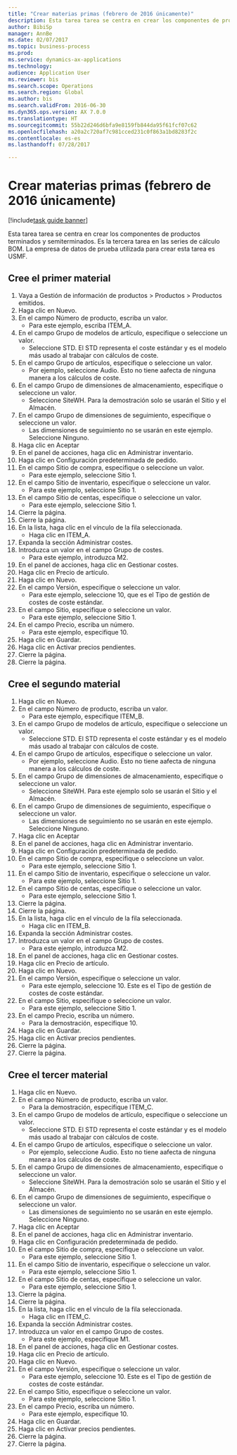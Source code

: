 ```yaml
--- 
title: "Crear materias primas (febrero de 2016 únicamente)"
description: Esta tarea tarea se centra en crear los componentes de productos terminados y semiterminados.
author: BibiSp
manager: AnnBe
ms.date: 02/07/2017
ms.topic: business-process
ms.prod: 
ms.service: dynamics-ax-applications
ms.technology: 
audience: Application User
ms.reviewer: bis
ms.search.scope: Operations
ms.search.region: Global
ms.author: bis
ms.search.validFrom: 2016-06-30
ms.dyn365.ops.version: AX 7.0.0
ms.translationtype: HT
ms.sourcegitcommit: 55b22d246d6bfa9e8159fb844da95f61fcf07c62
ms.openlocfilehash: a20a2c720af7c981cced231c0f863a1bd8283f2c
ms.contentlocale: es-es
ms.lasthandoff: 07/28/2017

---
```

# <a name="create-raw-materials-february-2016-only"></a>Crear materias primas (febrero de 2016 únicamente)

[!include[task guide banner](../../includes/task-guide-banner.md)]

Esta tarea tarea se centra en crear los componentes de productos terminados y semiterminados. Es la tercera tarea en las series de cálculo BOM. La empresa de datos de prueba utilizada para crear esta tarea es USMF.


## <a name="create-the-first-material"></a>Cree el primer material
1. Vaya a Gestión de información de productos > Productos > Productos emitidos.
2. Haga clic en Nuevo.
3. En el campo Número de producto, escriba un valor.
    * Para este ejemplo, escriba ITEM_A.  
4. En el campo Grupo de modelos de artículo, especifique o seleccione un valor.
    * Seleccione STD. El STD representa el coste estándar y es el modelo más usado al trabajar con cálculos de coste.  
5. En el campo Grupo de artículos, especifique o seleccione un valor.
    * Por ejemplo, seleccione Audio. Esto no tiene aafecta de ninguna manera a los cálculos de coste.  
6. En el campo Grupo de dimensiones de almacenamiento, especifique o seleccione un valor.
    * Seleccione SiteWH. Para la demostración solo se usarán el Sitio y el Almacén.  
7. En el campo Grupo de dimensiones de seguimiento, especifique o seleccione un valor.
    * Las dimensiones de seguimiento no se usarán en este ejemplo. Seleccione Ninguno.  
8. Haga clic en Aceptar
9. En el panel de acciones, haga clic en Administrar inventario.
10. Haga clic en Configuración predeterminada de pedido.
11. En el campo Sitio de compra, especifique o seleccione un valor.
    * Para este ejemplo, seleccione Sitio 1.  
12. En el campo Sitio de inventario, especifique o seleccione un valor.
    * Para este ejemplo, seleccione Sitio 1.  
13. En el campo Sitio de centas, especifique o seleccione un valor.
    * Para este ejemplo, seleccione Sitio 1.  
14. Cierre la página.
15. Cierre la página.
16. En la lista, haga clic en el vínculo de la fila seleccionada.
    * Haga clic en ITEM_A.  
17. Expanda la sección Administrar costes.
18. Introduzca un valor en el campo Grupo de costes.
    * Para este ejemplo, introduzca M2.  
19. En el panel de acciones, haga clic en Gestionar costes.
20. Haga clic en Precio de artículo.
21. Haga clic en Nuevo.
22. En el campo Versión, especifique o seleccione un valor.
    * Para este ejemplo, seleccione 10, que es el Tipo de gestión de costes de coste estándar.  
23. En el campo Sitio, especifique o seleccione un valor.
    * Para este ejemplo, seleccione Sitio 1.  
24. En el campo Precio, escriba un número.
    * Para este ejemplo, especifique 10.  
25. Haga clic en Guardar.
26. Haga clic en Activar precios pendientes.
27. Cierre la página.
28. Cierre la página.

## <a name="create-the-second-material"></a>Cree el segundo material
1. Haga clic en Nuevo.
2. En el campo Número de producto, escriba un valor.
    * Para este ejemplo, especifique ITEM_B.  
3. En el campo Grupo de modelos de artículo, especifique o seleccione un valor.
    * Seleccione STD. El STD representa el coste estándar y es el modelo más usado al trabajar con cálculos de coste.  
4. En el campo Grupo de artículos, especifique o seleccione un valor.
    * Por ejemplo, seleccione Audio. Esto no tiene aafecta de ninguna manera a los cálculos de coste.  
5. En el campo Grupo de dimensiones de almacenamiento, especifique o seleccione un valor.
    * Seleccione SiteWH. Para este ejemplo solo se usarán el Sitio y el Almacén.  
6. En el campo Grupo de dimensiones de seguimiento, especifique o seleccione un valor.
    * Las dimensiones de seguimiento no se usarán en este ejemplo. Seleccione Ninguno.  
7. Haga clic en Aceptar
8. En el panel de acciones, haga clic en Administrar inventario.
9. Haga clic en Configuración predeterminada de pedido.
10. En el campo Sitio de compra, especifique o seleccione un valor.
    * Para este ejemplo, seleccione Sitio 1.  
11. En el campo Sitio de inventario, especifique o seleccione un valor.
    * Para este ejemplo, seleccione Sitio 1.  
12. En el campo Sitio de centas, especifique o seleccione un valor.
    * Para este ejemplo, seleccione Sitio 1.  
13. Cierre la página.
14. Cierre la página.
15. En la lista, haga clic en el vínculo de la fila seleccionada.
    * Haga clic en ITEM_B.   
16. Expanda la sección Administrar costes.
17. Introduzca un valor en el campo Grupo de costes.
    * Para este ejemplo, introduzca M2.  
18. En el panel de acciones, haga clic en Gestionar costes.
19. Haga clic en Precio de artículo.
20. Haga clic en Nuevo.
21. En el campo Versión, especifique o seleccione un valor.
    * Para este ejemplo, seleccione 10. Este es el Tipo de gestión de costes de coste estándar.  
22. En el campo Sitio, especifique o seleccione un valor.
    * Para este ejemplo, seleccione Sitio 1.  
23. En el campo Precio, escriba un número.
    * Para la demostración, especifique 10.  
24. Haga clic en Guardar.
25. Haga clic en Activar precios pendientes.
26. Cierre la página.
27. Cierre la página.

## <a name="create-the-third-material"></a>Cree el tercer material
1. Haga clic en Nuevo.
2. En el campo Número de producto, escriba un valor.
    * Para la demostración, especifique ITEM_C.  
3. En el campo Grupo de modelos de artículo, especifique o seleccione un valor.
    * Seleccione STD. El STD representa el coste estándar y es el modelo más usado al trabajar con cálculos de coste.  
4. En el campo Grupo de artículos, especifique o seleccione un valor.
    * Por ejemplo, seleccione Audio. Esto no tiene aafecta de ninguna manera a los cálculos de coste.  
5. En el campo Grupo de dimensiones de almacenamiento, especifique o seleccione un valor.
    * Seleccione SiteWH. Para la demostración solo se usarán el Sitio y el Almacén.  
6. En el campo Grupo de dimensiones de seguimiento, especifique o seleccione un valor.
    * Las dimensiones de seguimiento no se usarán en este ejemplo. Seleccione Ninguno.  
7. Haga clic en Aceptar
8. En el panel de acciones, haga clic en Administrar inventario.
9. Haga clic en Configuración predeterminada de pedido.
10. En el campo Sitio de compra, especifique o seleccione un valor.
    * Para este ejemplo, seleccione Sitio 1.  
11. En el campo Sitio de inventario, especifique o seleccione un valor.
    * Para este ejemplo, seleccione Sitio 1.  
12. En el campo Sitio de centas, especifique o seleccione un valor.
    * Para este ejemplo, seleccione Sitio 1.  
13. Cierre la página.
14. Cierre la página.
15. En la lista, haga clic en el vínculo de la fila seleccionada.
    * Haga clic en ITEM_C.   
16. Expanda la sección Administrar costes.
17. Introduzca un valor en el campo Grupo de costes.
    * Para este ejemplo, especifique M1.  
18. En el panel de acciones, haga clic en Gestionar costes.
19. Haga clic en Precio de artículo.
20. Haga clic en Nuevo.
21. En el campo Versión, especifique o seleccione un valor.
    * Para este ejemplo, seleccione 10. Este es el Tipo de gestión de costes de coste estándar.  
22. En el campo Sitio, especifique o seleccione un valor.
    * Para este ejemplo, seleccione Sitio 1.  
23. En el campo Precio, escriba un número.
    * Para este ejemplo, especifique 10.  
24. Haga clic en Guardar.
25. Haga clic en Activar precios pendientes.
26. Cierre la página.
27. Cierre la página.


